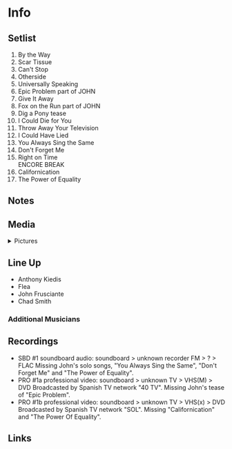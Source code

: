 # Info

## Setlist

1. By the Way
2. Scar Tissue
3. Can't Stop
4. Otherside
5. Universally Speaking
6. Epic Problem part of JOHN
7. Give It Away
8. Fox on the Run part of JOHN
9. Dig a Pony tease
10. I Could Die for You
11. Throw Away Your Television
12. I Could Have Lied
13. You Always Sing the Same
14. Don't Forget Me
15. Right on Time
<br> ENCORE BREAK
16. Californication
17. The Power of Equality

## Notes

## Media 

<details>
  <summary>Pictures</summary>
  <!--<img alt="Setlist" title="Setlist" src="_.jpg" height="200" />
  <img alt="Ticket" title="Ticket" src="_.jpg" height="200" />
  <img alt="Flyer" title="Flyer" src="_.jpg" height="200" />
  <img alt="Clipping" title="Clipping" src="_.jpg" height="200" />-->
</details>

## Line Up

* Anthony Kiedis
* Flea
* John Frusciante
* Chad Smith

### Additional Musicians

## Recordings

* SBD #1 soundboard audio: soundboard > unknown recorder FM > ? > FLAC Missing John's solo songs, "You Always Sing the Same", "Don't Forget Me" and "The Power of Equality".
* PRO #1a professional video: soundboard > unknown TV > VHS(M) > DVD Broadcasted by Spanish TV network "40 TV". Missing John's tease of "Epic Problem".
* PRO #1b professional video: soundboard > unknown TV > VHS(x) > DVD Broadcasted by Spanish TV network "SOL". Missing "Californication" and "The Power Of Equality".

## Links